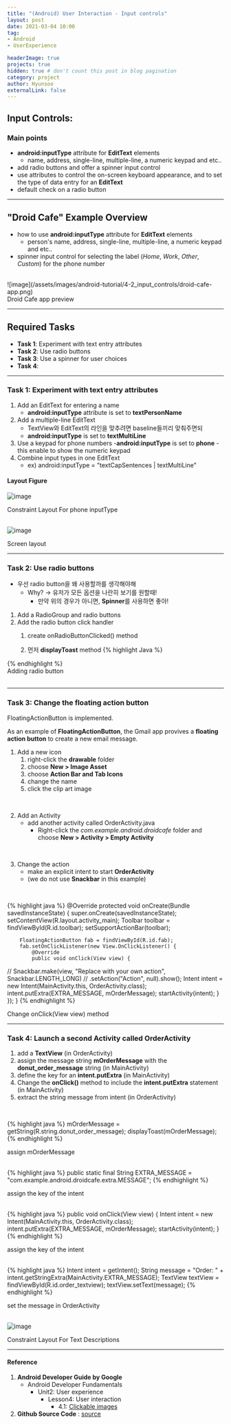 ```yaml
---
title: "(Android) User Interaction - Input controls"
layout: post
date: 2021-03-04 10:00
tag: 
- Android 
- UserExperience

headerImage: true
projects: true
hidden: true # don't count this post in blog pagination
category: project
author: Hyunsoo
externalLink: false
---
```



## Input Controls:
### Main points

- **android:inputType** attribute for **EditText** elements
    - name, address, single-line, multiple-line, a numeric keypad and etc..
- add radio buttons and offer a spinner input control
- use attributes to control the on-screen keyboard appearance, and to set the type of data entry for an **EditText**
- default check on a radio button

---


## "Droid Cafe" Example Overview 

- how to use **android:inputType** attribute for **EditText** elements
    - person's name, address, single-line, multiple-line, a numeric keypad and etc..
- spinner input control for selecting the label (*Home*, *Work*, *Other*, *Custom*) for the phone number

<br>   
![image](/assets/images/android-tutorial/4-2_input_controls/droid-cafe-app.png)
<figcaption class="caption">Droid Cafe app preview </figcaption>


---


## Required Tasks

* **Task 1**: Experiment with text entry attributes
* **Task 2**: Use radio buttons
* **Task 3**: Use a spinner for user choices
* **Task 4**: 

--- 

### Task 1: Experiment with text entry attributes

1. Add an EditText for entering a name
    - **android:inputType** attribute is set to **textPersonName**
2. Add a multiple-line EditText
    - TextView와 EditText의 라인을 맞추려면 baseline들끼리 맞춰주면되
    - **android:inputType** is set to **textMultiLine**
3. Use a keypad for phone numbers
     -**android:inputType** is set to **phone**
        - this enable to show the numeric keypad
4. Combine input types in one EditText
    - ex) android:inputType = "textCapSentences | textMultiLine"

#### Layout Figure
![image](/assets/images/android-tutorial/4-2_input_controls/constraint_layout_inputType_phone.png)
<figcaption class="caption">Constraint Layout For phone inputType </figcaption>
<br>

![image](/assets/images/android-tutorial/4-2_input_controls/layout_screen.png)
<figcaption class="caption">Screen layout </figcaption>


---

### Task 2: Use radio buttons

- 우선 radio button을 왜 사용할까를 생각해야해
    - Why? -> 유저가 모든 옵션을 나란히 보기를 원할때!
        - 만약 위의 경우가 아니면, **Spinner**를 사용하면 좋아!

1. Add a RadioGroup and radio buttons
2. Add the radio button click handler
    1. create onRadioButtonClicked() method
    2. 먼저 **displayToast** method 
{% highlight Java %}
<RadioGroup
        android:layout_width="wrap_content"
        android:layout_height="wrap_content"
        android:layout_marginLeft="24dp"
        android:layout_marginStart="24dp"
        android:orientation="vertical"
        app:layout_constraintStart_toStartOf="parent"
        app:layout_constraintTop_toBottomOf="@id/delivery_label">

        <RadioButton
            android:id="@+id/sameday"
            android:layout_width="wrap_content"
            android:layout_height="wrap_content"
            android:onClick="onRadioButtonClicked"
            android:text="Same day messenger service" />

        <RadioButton
            android:id="@+id/nextday"
            android:layout_width="wrap_content"
            android:layout_height="wrap_content"
            android:onClick="onRadioButtonClicked"
            android:text="Next day ground delivery" />

        <RadioButton
            android:id="@+id/pickup"
            android:layout_width="wrap_content"
            android:layout_height="wrap_content"
            android:onClick="onRadioButtonClicked"
            android:text="Pick up" />
</RadioGroup>
{% endhighlight %}
<figcaption class="caption">Adding radio button</figcaption>
<br>



---

### Task 3: Change the floating action button

<span class="evidence">FloatingActionButton</span> is implemented.

As an example of **FloatingActionButton**, the Gmail app provives a **floating action button** to create a new email message.

1. Add a new icon
    1. right-click the **drawable** folder
    2. choose **New > Image Asset**
    3. choose **Action Bar and Tab Icons**
    4. change the name
    5. click the clip art image  
<br>

2. Add an Activity
    - add another activity called <span class="evidence">OrderActivity.java</span> 
        - Right-click the *com.example.android.droidcafe* folder and choose **New > Activity > Empty Activity**
<br>

3. Change the action
    - make an explicit intent to start **OrderActivity**
    - (we do not use **Snackbar** in this example)
<br>

{% highlight java %}
@Override
    protected void onCreate(Bundle savedInstanceState) {
        super.onCreate(savedInstanceState);
        setContentView(R.layout.activity_main);
        Toolbar toolbar = findViewById(R.id.toolbar);
        setSupportActionBar(toolbar);

        FloatingActionButton fab = findViewById(R.id.fab);
        fab.setOnClickListener(new View.OnClickListener() {
            @Override
            public void onClick(View view) {
//                Snackbar.make(view, "Replace with your own action", Snackbar.LENGTH_LONG)
//                        .setAction("Action", null).show();
                Intent intent = new Intent(MainActivity.this, OrderActivity.class);
                intent.putExtra(EXTRA_MESSAGE, mOrderMessage);
                startActivity(intent);
            }
        });
    }
{% endhighlight %}
<figcaption class="caption">Change onClick(View view) method </figcaption>

---

### Task 4: Launch a second Activity called **OrderActivity**

1. add a **TextView** (in OrderActivity)
2. assign the message string **mOrderMessage** with the **donut_order_message** string (in MainActivity)
3. define the key for an **intent.putExtra** (in MainActivity)
4. Change the **onClick()** method to include the **intent.putExtra** statement (in MainActivity)
5. extract the string message from intent (in OrderActivity)
<br>

{% highlight java %}
    mOrderMessage = getString(R.string.donut_order_message);
    displayToast(mOrderMessage);
{% endhighlight %}
<figcaption class="caption">assign mOrderMessage </figcaption>
<br>

{% highlight java %}
    public static final String EXTRA_MESSAGE = 
                      "com.example.android.droidcafe.extra.MESSAGE";
{% endhighlight %}
<figcaption class="caption">assign the key of the intent </figcaption>
<br>

{% highlight java %}
    public void onClick(View view) {
        Intent intent = 
                new Intent(MainActivity.this, OrderActivity.class);
        intent.putExtra(EXTRA_MESSAGE, mOrderMessage);
        startActivity(intent);
    }
{% endhighlight %}
<figcaption class="caption">assign the key of the intent </figcaption>
<br>

{% highlight java %}
Intent intent = getIntent();
    String message = "Order: " + 
                    intent.getStringExtra(MainActivity.EXTRA_MESSAGE);
    TextView textView = findViewById(R.id.order_textview);
    textView.setText(message);
{% endhighlight %}
<figcaption class="caption">set the message in OrderActivity</figcaption>
<br>

![image](/assets/images/android-tutorial/4-1_clickable_images/dessert-ordering-app-2.png)
<figcaption class="caption">Constraint Layout For Text Descriptions </figcaption>

---

#### Reference

1. **Android Developer Guide by Google**
    - Android Developer Fundamentals
        - Unit2: User experience
            - Lesson4: User interaction
                - 4.1: [Clickable images](https://developer.android.com/codelabs/android-training-clickable-images?index=..%2F..%2Fandroid-training#4/)
2. **Github Source Code** :  [source](https://github.com/ericbyeric/android-fundamentals-apps-v2/tree/master/DroidCafe/) 
